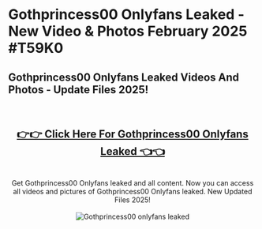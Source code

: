 # Gothprincess00 Onlyfans Leaked - New Video & Photos February 2025 #T59K0

<h2>Gothprincess00 Onlyfans Leaked Videos And Photos - Update Files 2025!</h2>
<br>
<div align="center">
<h2><a href="https://links2leaks.com?utm_source=gothprincess00&utm_medium=git92" rel="nofollow">👉👉 Click Here For Gothprincess00 Onlyfans Leaked 👈👈</a></h2>
<br>
Get Gothprincess00 Onlyfans leaked and all content. Now you can access all videos and pictures of Gothprincess00 Onlyfans leaked. New Updated Files 2025!
<br>
<br>
<a href="https://links2leaks.com?utm_source=gothprincess00&utm_medium=git92" rel="nofollow" data-target="animated-image.originalLink"><img src="https://i.ibb.co/Gkj2r4b/banner.png" alt="Gothprincess00 onlyfans leaked" style="max-width: 100%; display: inline-block;" data-target="animated-image.originalImage"></a>
</div>
<br>
